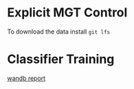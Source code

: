 # Explicit MGT Control

To download the data install  `git lfs`

# Classifier Training 
[wandb report](https://wandb.ai/andreapdr/control_mgt/workspace?nw=nwuserandreapdr)
